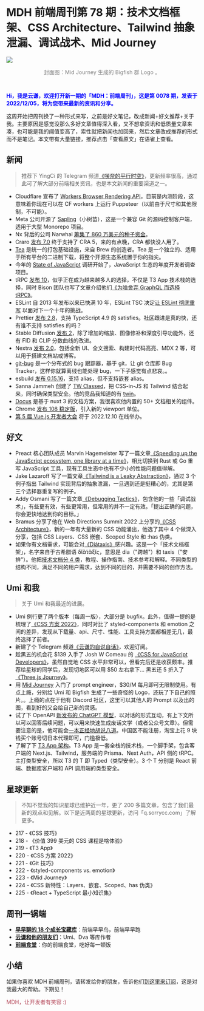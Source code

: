 # MDH 前端周刊第 78 期：技术文档框架、CSS Architecture、Tailwind 抽象泄漏、调试战术、Mid Journey

<img src="https://image-1256177414.cos.ap-shanghai.myqcloud.com/uPic/sorrycc_blue_big_fish_Japan_anime_style_bc07a0cc-5552-421f-8ccc-a4fed4.png" style="margin:0;padding:0;vertical-align:middle;" />

<p style="color:gray;text-align:center;margin-bottom:3em;">封面图：Mid Journey 生成的 Bigfish 群 Logo 。</p>

<p style="color:blue;font-weight:bold;">Hi，我是云谦，欢迎打开新一期的「MDH：前端周刊」，这是第 0078 期，发表于 2022/12/05，将为您带来最新的资讯和分享。</p>

这周开始把周刊换了一种形式来写，之前是好文笔记，改成新闻+好文推荐+关于我。主要原因是感觉没那么多好文章值得深入看，又不想拿资讯和低质量文章来凑，也可能是我的阈值变高了，索性就把新闻也加回来，然后文章改成推荐的形式而不是笔记。本文带有大量链接，推荐点击「查看原文」在语雀上查看。

## 新闻
> 推荐下 YingCi 的 Telegram 频道[《咲奈的平行时空》](https://t.me/SakinaSpace)，更新频率很高，通过此可了解大部分前端相关资讯，也是本文新闻的重要渠道之一。

* Cloudflare 宣布了 [Workers Browser Rendering API](https://blog.cloudflare.com/introducing-workers-browser-rendering-api/)，目前是内测阶段，这意味着你现在可以在 CF workers 上运行 Puppeteer（以前由于尺寸和其他限制，不可能）。
* Meta 公司开源了 [Sapling](https://engineering.fb.com/2022/11/15/open-source/sapling-source-control-scalable/)（小树苗），这是一个兼容 Git 的源码控制客户端，适用于大型 Monorepo 项目。
* Nx 背后的公司 Narwhal [筹集了 860 万美元的种子资金](https://techcrunch.com/2022/11/17/with-8-6m-in-seed-funding-nx-wants-to-take-monorepos-mainstream/)。
* Craro [发布 7.0](https://github.com/dilanx/craco/releases/tag/v7.0.0) 终于支持了 CRA 5，来的有点晚，CRA 都快没人用了。
* [Tea](https://github.com/teaxyz/cli) 是统一的打包基础设施，来自 Brew 的创造者。Tea 是一个独立的、适用于所有平台的二进制下载，将整个开源生态系统置于你的指尖。
* 今年的 [State of JavaScript](https://stateofjs.com/zh-hans/) 调研开始了，JavaScript 生态的年度开发者调查项目。
* tRPC [发布 10](https://trpc.io/blog/announcing-trpc-10)，似乎正在成为越来越多人的选择，不仅是 T3 App 技术栈的选择，同时 Bison 团队也写了文章介绍他们[《为啥舍弃 GraphQL 而选择 tRPC》](https://echobind.com/post/why-we-ditched-graphql-for-trpc)。
* ESLint 自 2013 年发布以来已快满 10 年，ESLint TSC 决定[让 ESLint 彻底重写](https://github.com/eslint/eslint/discussions/16557) 以面对下一个十年的挑战。
* Prettier [发布 2.8](https://prettier.io/blog/2022/11/23/2.8.0.html)，支持 TypeScript 4.9 的 satisfies。社区跟进是真的快，还有谁不支持 satisfies 的吗？
* Stable Diffusion [发布 2](https://stability.ai/blog/stable-diffusion-v2-release)，除了增加的缩放、图像修补和深度引导功能外，还有 FID 和 CLIP 分数曲线的改进。
* Nextra [发布 2.0](https://twitter.com/shuding_/status/1598730026685534213)，包括全新 UI、全文搜索、构建时代码高亮、MDX 2 等，可以用于搭建文档站或博客。
* [git-bug](https://github.com/MichaelMure/git-bug) 是一个分布式的 bug 跟踪器，基于 git，让 git 仓库即 Bug Tracker，这样你就算离线也能处理 bug，一下子感觉有点悲哀。。
* esbuild [发布 0.15.16](https://github.com/evanw/esbuild/releases/tag/v0.15.16)，支持 alias，但不支持嵌套 alias。
* Sanna Jammeh 创建了 [TW Classed](https://github.com/sannajammeh/tw-classed)，把 CSS-in-JS 和 Tailwind 结合起来，同时确保类型安全。他的竞品我知道的有 [twin](https://github.com/ben-rogerson/twin.macro)。
* [Docus](https://docus.dev/) 是基于 nuxt 3 的文档方案，我很喜欢他内置的 50+ 文档相关的组件。
* Chrome [发布 108 稳定版](https://developer.chrome.com/en/blog/new-in-chrome-108/)，引入新的 viewport 单位。
* [第 5 届 Vue.js 开发者大会](https://vue.w3ctech.com/) 将于 2022.12.10 在线举办。

## 好文
* Preact 核心团队成员 Marvin Hagemeister 写了一篇文章[《Speeding up the JavaScript ecosystem, one library at a time》](https://marvinh.dev/blog/speeding-up-javascript-ecosystem/)，相比切换到 Rust 或 Go 重写 JavaScript 工具，现有工具生态中也有不少小的性能问题值得解。
* Jake Lazaroff 写了一篇文章[《Tailwind is a Leaky Abstraction》](https://jakelazaroff.com/words/tailwind-is-a-leaky-abstraction/)，通过 3 个例子指出 Tailwind 实现背后的抽象泄漏，一旦遇到还是挺糟心的，尤其是第三个选择器重复写的例子。
* Addy Osmani 写了一篇文章[《Debugging Tactics》](https://addyosmani.com/blog/debugging-tactics/)，包含他的一些「调试战术」，有些更有效，有些更常用，但常用的并不一定有效。「提出正确的问题，你会更快地达到你的目标。」
* Bramus 分享了他在 Web Directions Summit 2022 上分享的[《CSS Architecture》](https://www.bram.us/2022/12/02/css-architecture-2022-12-01-web-directions-summit/)，新的一年有大量新的 CSS 功能涌出，他选了其中 4 个做深入分享，包括 CSS Layers、CSS 嵌套、Scoped Style 和 :has 伪类。
* 如果你有文档需求，可能会对[《Diátaxis》](https://diataxis.fr/)感兴趣。这是一个「技术文档框架」，名字来自于古希腊语 δῐᾰ́τᾰξῐς，意思是 dia（"跨越"）和 taxis（"安排"）。他把[技术文档分 4 类](https://t.me/yqtalk/15)，教程、操作指南、技术参考和解释。不同类型的结构不同，满足不同的用户需求，达到不同的目的，并需要不同的创作方法。

## Umi 和我
> 关于 Umi 和我最近的进展。

* Umi 例行更了两个版本（每周一版），大部分是 bugfix。此外，值得一提的是梳理了[《CSS 方案 2022》](https://mp.weixin.qq.com/s?__biz=MjM5NDgyODI4MQ%3D%3D&mid=2247485944&idx=1&sn=bf14fc6a9fd926e63dbe17a4949489ce&cur_album_id=2199691505051729920#rd)，同时对比了 styled-components 和 emotion 之间的差异，发现从下载量、api、尺寸、性能、工具支持方面都相差无几，最终选择了前者。
* 新建了个 Telegram 频道[《云谦的自说自话》](https://t.me/yqtalk)，欢迎订阅。
* 趁黑五的机会花 $139 入手了 Josh W Comeau 的 [《CSS for JavaScript Developers》](https://courses.joshwcomeau.com/css-for-js)，虽然自觉地 CSS 水平非常可以，但看完后还是收获颇丰。推荐给星球的同学后，发现切地区可以用 $50 左右拿下… 黑五还 5 折入了[《Three.js Journey》](https://threejs-journey.com/)。
* 用 [Mid Journey](https://www.midjourney.com/) 入门了 prompt engineer，$30/M 每月即可无限制使用。有点上瘾，分别给 Umi 和 Bigfish 生成了一些奇怪的 Logo，还玩了下自己的照片。。上瘾的点在于他有 Discord 社区，这里可以其他人的 Prompt 以及出的图，看到好的又会给自己新的灵感。
* 试了下 OpenAPI [新发布的 ChatGPT 模型](https://openai.com/blog/chatgpt/)，以对话的形式互动，有上下文所以可以回答后续问题，可以用来快速生成废话文学（或者公众号文章）。但需要注意的是，他可能会[一本正经地胡说八道](https://t.me/yqtalk/23)。中国区不能注册，淘宝上花 9 块钱买个账号切日本代理即可，门槛极低。
* 了解了下 [T3 App 架构](https://create.t3.gg/)。T3 App 是一套全栈的技术栈，一个脚手架，包含客户端的 Next.js、Tailwind，服务端的 Prisma、Next Auth，API 侧的 tRPC。主打类型安全，所以 T3 的 T 即 Typed（类型安全）。3 个 T 分别是 React 前端、数据库客户端和 API 调用端的类型安全。

## 星球更新
> 不知不觉我的知识星球已维护近一年，更了 200 多篇文章，包含了我们最新的观点和见解。以下是近两周的星球更新，访问「q.sorrycc.com」了解更多。

* 217 - 《CSS 技巧》
* 218 - 《价值 399 美元的 CSS 课程是啥体验》
* 219 - 《T3 App》
* 220 - 《CSS 方案 2022》
* 221 - 《Git 技巧》
* 222 - 《styled-components vs. emotion》
* 223 - 《Mid Journey》
* 224 - 《CSS 新特性：Layers、嵌套、Scoped、has 伪类》
* 225 - 《React + TypeScript 最小知识集》


## 周刊一锅端

- [**早早聊的 18 个成长宝藏库**](https://mp.weixin.qq.com/s/3yLbUwqzSy2gFHXkO0PICg)：前端早早鸟，前端早早跑
- [**云谦和他的朋友们**](https://mp.weixin.qq.com/s/NGux3r0P1JJH_z4-vfeksQ)：Umi、Dva 等库作者
- [**前端食堂**](https://mp.weixin.qq.com/s/86Cz3KUWqutu9J0V4tyabQ)：你的前端食堂，吃好每一顿饭

## 小结

如果你喜欢 MDH 前端周刊，请转发给你的朋友，告诉他们[到这里来订阅](https://mp.weixin.qq.com/s?__biz=MjM5NDgyODI4MQ%3D%3D&mid=2247484802&idx=1&sn=caa84339125510680d435a40280a6600)，这是对我最大的帮助。下期见！

<p style="color:#b5495b;">MDH，让开发者有笑容 :)</p>
